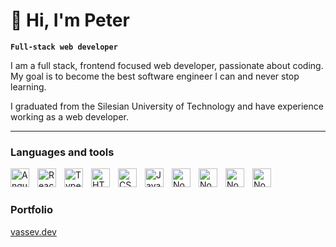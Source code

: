 # 👋 Hi, I'm Peter

**`Full-stack web developer`**

I am a full stack, frontend focused web developer, passionate about coding. My goal is to become the best software engineer I can and never stop learning.

I graduated from the Silesian University of Technology and have experience working as a web developer.

---
### Languages and tools

<img align="left" alt="Angular" width="30px" style="padding-right:10px;" src="https://cdn.jsdelivr.net/gh/devicons/devicon/icons/angularjs/angularjs-plain.svg" />

<img align="left" alt="React" width="30px" style="padding-right:10px;" src="https://cdn.jsdelivr.net/gh/devicons/devicon/icons/react/react-original.svg" />

<img align="left" alt="TypeScript" width="30px" style="padding-right:10px;" src="https://cdn.jsdelivr.net/gh/devicons/devicon/icons/typescript/typescript-plain.svg" />

<img align="left" alt="HTML" width="30px" style="padding-right:10px;" src="https://cdn.jsdelivr.net/gh/devicons/devicon/icons/html5/html5-plain.svg" />

<img align="left" alt="CSS" width="30px" style="padding-right:10px;" src="https://cdn.jsdelivr.net/gh/devicons/devicon/icons/css3/css3-plain.svg" />

<img align="left" alt="JavaScript" width="30px" style="padding-right:10px;" src="https://cdn.jsdelivr.net/gh/devicons/devicon/icons/javascript/javascript-plain.svg" />

<img align="left" alt="NodeJS" width="30px" style="padding-right:10px;" src="https://cdn.jsdelivr.net/gh/devicons/devicon/icons/nodejs/nodejs-original.svg" />

<img align="left" alt="NodeJS" width="30px" style="padding-right:10px;" src="https://cdn.jsdelivr.net/gh/devicons/devicon/icons/nestjs/nestjs-plain.svg" />

<img align="left" alt="NodeJS" width="30px" style="padding-right:10px;" src="https://cdn.jsdelivr.net/gh/devicons/devicon/icons/mysql/mysql-original.svg" />

<img align="left" alt="NodeJS" width="30px" style="padding-right:10px;" src="https://cdn.jsdelivr.net/gh/devicons/devicon/icons/postgresql/postgresql-original.svg" />
</br>

#

### Portfolio

<a href="https://vassev.dev" target="_blank" rel="noopener noreferrer">vassev.dev</a>

<!-- #

### Stats

![piotrv1001 GitHub stats](https://github-readme-stats.vercel.app/api?username=piotrv1001&show_icons=true&theme=gruvbox) -->